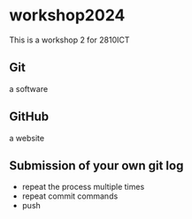 # workshop2024
This is a workshop 2 for 2810ICT

## Git
a software 

## GitHub
a website

## Submission of your own git log
- repeat the process multiple times
- repeat commit commands
- push
